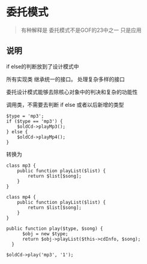 # 委托模式

> 有种解释是 委托模式不是GOF的23中之一 只是应用

## 说明

if else的判断放到了设计模式中

所有实现类 继承统一的接口。 处理复杂多样的接口

委托设计模式能够去除核心对象中的判决和复杂的功能性

调用类，不需要去判断 if else 或者以后新增的类型


```
$type = 'mp3';  
if ($type == 'mp3') {  
    $oldCd->playMp3();  
} else {  
    $oldCd->playMp4();  
}  

```

转换为

```
class mp3 {  
    public function playList($list) {  
        return $list[$song];  
    }  
}  

class mp4 {  
    public function playList($list) {  
        return $list[$song];  
    }  
}  

public function play($type, $song) {  
      $obj = new $type;  
      return $obj->playList($this->cdInfo, $song);  
  }  

$oldCd->play('mp3', '1');
```
